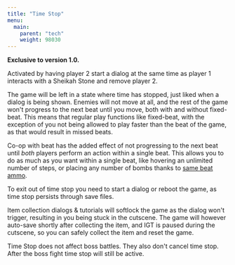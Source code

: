 ```yaml
---
title: "Time Stop"
menu:
  main:
    parent: "tech"
    weight: 98030
---
```


**Exclusive to version 1.0.**

Activated by having player 2 start a dialog at the same time as player 1 interacts with a Sheikah Stone and remove player 2.

The game will be left in a state where time has stopped, just liked when a dialog is being shown.
Enemies will not move at all, and the rest of the game won't progress to the next beat until you move, both with and without fixed-beat.
This means that regular play functions like fixed-beat, with the exception of you not being allowed to play faster than the beat of the game, as that would result in missed beats.

Co-op with beat has the added effect of not progressing to the next beat until _both_ players perform an action within a single beat.
This allows you to do as much as you want within a single beat, like hovering an unlimited number of steps, or placing any number of bombs thanks to [same beat ammo](/tech/same-beat-ammo/).

To exit out of time stop you need to start a dialog or reboot the game, as time stop persists through save files.

Item collection dialogs & tutorials will softlock the game as the dialog won't trigger, resulting in you being stuck in the cutscene.
The game will however auto-save shortly after collecting the item, and IGT is paused during the cutscene, so you can safely collect the item and reset the game.

Time Stop does not affect boss battles. They also don't cancel time stop. After the boss fight time stop will still be active.

